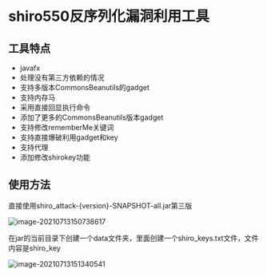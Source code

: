 # shiro550反序列化漏洞利用工具

## 工具特点

* javafx
* 处理没有第三方依赖的情况
* 支持多版本CommonsBeanutils的gadget
* 支持内存马
* 采用直接回显执行命令
* 添加了更多的CommonsBeanutils版本gadget
* 支持修改rememberMe关键词
* 支持直接爆破利用gadget和key
* 支持代理
* 添加修改shirokey功能



## 使用方法

直接使用shiro_attack-{version}-SNAPSHOT-all.jar第三版

![image-20210713150738617](https://gitee.com/samny/images/raw/master/summersec//38u07er38ec/38u07er38ec.png)

在jar的当前目录下创建一个data文件夹，里面创建一个shiro_keys.txt文件，文件内容是shiro_key

![image-20210713151340541](https://gitee.com/samny/images/raw/master/summersec//40u13er40ec/40u13er40ec.png)

